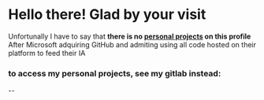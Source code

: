 # Hello there! Glad by your visit

Unfortunally I have to say that **there is no <ins>personal projects</ins> on this profile**  
After Microsoft adquiring GitHub and admiting using all code hosted on their platform to feed their IA 

### to access my personal projects, see my gitlab instead:
-- 
